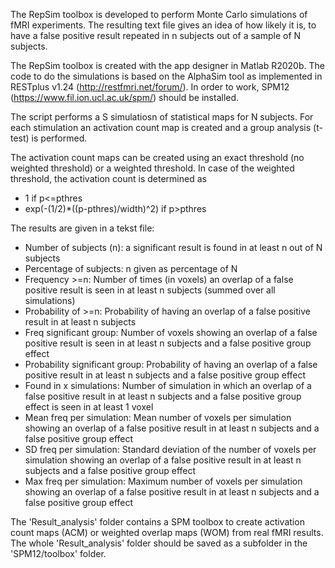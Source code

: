 The RepSim toolbox is developed to perform Monte Carlo simulations of fMRI experiments. The resulting text file gives an idea of how likely it is, to have a false positive result repeated in n subjects out of a sample of N subjects.

The RepSim toolbox is created with the app designer in Matlab R2020b. The code to do the simulations is based on the AlphaSim tool as implemented in RESTplus v1.24 (http://restfmri.net/forum/). In order to work, SPM12 (https://www.fil.ion.ucl.ac.uk/spm/) should be installed.

The script performs a S simulatiosn of statistical maps for N subjects. For each stimulation an activation count map is created and a group analysis (t-test) is performed.
 
The activation count maps can be created using an exact threshold (no weighted threshold) or a weighted threshold. In case of the weighted threshold, the activation count is determined as
- 1 if p<=pthres
- exp(-(1/2)*((p-pthres)/width)^2) if p>pthres

The results are given in a tekst file:
- Number of subjects (n): a significant result is found in at least n out of N subjects
- Percentage of subjects: n given as percentage of N
- Frequency >=n: Number of times (in voxels) an overlap of a false positive result is seen in at least n subjects (summed over all simulations)
- Probability of >=n: Probability of having an overlap of a false positive result in at least n subjects
- Freq significant group: Number of voxels showing an overlap of a false positive result is seen in at least n subjects and a false positive group effect
- Probability significant group: Probability of having an overlap of a false positive result in at least n subjects and a false positive group effect
- Found in x simulations: Number of simulation in which an overlap of a false positive result in at least n subjects and a false positive group effect is seen in at least 1 voxel
- Mean freq per simulation: Mean number of voxels per simulation showing an overlap of a false positive result in at least n subjects and a false positive group effect
- SD freq per simulation: Standard deviation of the number of voxels per simulation showing an overlap of a false positive result in at least n subjects and a false positive group effect
- Max freq per simulation: Maximum number of voxels per simulation showing an overlap of a false positive result in at least n subjects and a false positive group effect


The 'Result_analysis' folder contains a SPM toolbox to create activation count maps (ACM) or weighted overlap maps (WOM) from real fMRI results. The whole 'Result_analysis' folder should be saved as a subfolder in the 'SPM12/toolbox' folder.